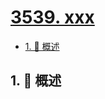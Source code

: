 # [3539. xxx](https://github.com/Tdahuyou/TNotes.leetcode/tree/main/notes/3539.%20xxx)

<!-- region:toc -->

- [1. 📝 概述](#1--概述)

<!-- endregion:toc -->

## 1. 📝 概述
